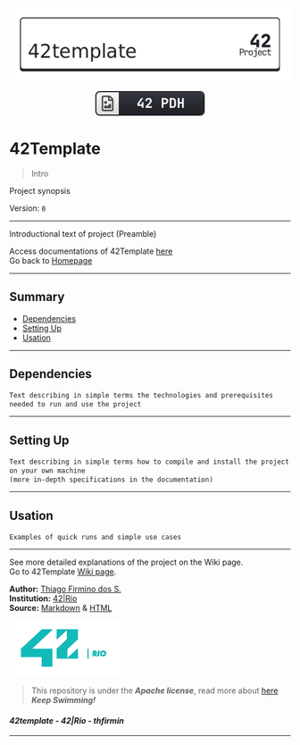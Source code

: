 <!-- Header -->
<div align=center>

<a href="/">
	<picture>
		<source media="(prefers-color-scheme: dark)" srcset="/.github/img/42template_dark.png">
		<source media="(prefers-color-scheme: light)" srcset="/.github/img/42template_light.png">
		<img alt="42 Header" src="/.github/img/42template_light.png">
	</picture>
</a>

[![42PDH Badge](/.github/img/42pdh_badge.svg)][42pdh]

</div>

# 42Template

> Intro

Project synopsis

Version: `0`

---

Introductional text of project (Preamble)

Access documentations of 42Template [here][wiki]   
Go back to [Homepage](../)   

---

<!-- Body -->
## Summary

- [Dependencies](#dependencies)
- [Setting Up](#setting-up)
- [Usation](#usation)

---
## Dependencies

	Text describing in simple terms the technologies and prerequisites needed to run and use the project

---
## Setting Up

	Text describing in simple terms how to compile and install the project on your own machine   
	(more in-depth specifications in the documentation)

---
## Usation

	Examples of quick runs and simple use cases

<!-- Footer -->

---

See more detailed explanations of the project on the Wiki page.   
Go to 42Template [Wiki page][wiki].   

**Author:** [Thiago Firmino dos S.][thfirmin]   
**Institution:** [42|Rio][42rio]   
**Source:** [Markdown][markdown] & [HTML][html]   

<a href="https://linktr.ee/42Rio">
	<picture>
		<source media="(prefers-color-scheme: dark)" srcset="/.github/img/42logo_dark.png">
		<source media="(prefers-color-scheme: light)" srcset="/.github/img/42logo_light.png">
		<img width="200" height="100" alt="42 Rio Logo" src="/.github/img/42logo_light.png">
	</picture>
</a>

> This repository is under the _**Apache license**_, read more about [here](/LICENSE)   
> **_Keep Swimming!_**   
 
#### _42template - 42|Rio - thfirmin_   
---

<!-- Links -->
[wiki]:<https://github.com/Thfirmin/42template/wiki>
[thfirmin]:<https://github.com/Thfirmin>
[42pdh]:<https://github.com/gawbsouza/42-pdh>
[42rio]:<https://42.rio>
[markdown]:<https://daringfireball.net/projects/markdown>
[html]:<https://www.w3schools.com/html>

